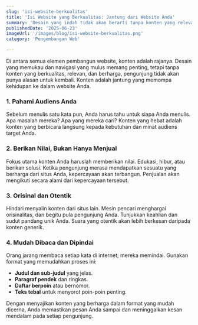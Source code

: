 ```yaml
---
slug: 'isi-website-berkualitas'
title: 'Isi Website yang Berkualitas: Jantung dari Website Anda'
summary: 'Desain yang indah tidak akan berarti tanpa konten yang relevan dan menarik. Konten adalah alasan utama pengunjung datang dan bertahan di situs Anda. Inilah cara membangunnya.'
publishedDate: '2025-06-23'
imageUrl: '/images/blog/isi-website-berkualitas.png'
category: 'Pengembangan Web'

---
```


Di antara semua elemen pembangun website, konten adalah rajanya. Desain yang memukau dan navigasi yang mulus memang penting, tetapi tanpa konten yang berkualitas, relevan, dan berharga, pengunjung tidak akan punya alasan untuk kembali. Konten adalah jantung yang memompa kehidupan ke dalam website Anda.

### 1. Pahami Audiens Anda

Sebelum menulis satu kata pun, Anda harus tahu untuk siapa Anda menulis. Apa masalah mereka? Apa yang mereka cari? Konten yang hebat adalah konten yang berbicara langsung kepada kebutuhan dan minat audiens target Anda.

### 2. Berikan Nilai, Bukan Hanya Menjual

Fokus utama konten Anda haruslah memberikan nilai. Edukasi, hibur, atau berikan solusi. Ketika pengunjung merasa mendapatkan sesuatu yang berharga dari situs Anda, kepercayaan akan terbangun. Penjualan akan mengikuti secara alami dari kepercayaan tersebut.

### 3. Orisinal dan Otentik

Hindari menyalin konten dari situs lain. Mesin pencari menghargai orisinalitas, dan begitu pula pengunjung Anda. Tunjukkan keahlian dan sudut pandang unik Anda. Suara yang otentik akan lebih berkesan daripada konten generik.

### 4. Mudah Dibaca dan Dipindai

Orang jarang membaca setiap kata di internet; mereka memindai. Gunakan format yang memudahkan proses ini:

* **Judul dan sub-judul** yang jelas.
* **Paragraf pendek** dan ringkas.
* **Daftar berpoin** atau bernomor.
* **Teks tebal** untuk menyorot poin-poin penting.

Dengan menyajikan konten yang berharga dalam format yang mudah dicerna, Anda memastikan pesan Anda sampai dan meninggalkan kesan mendalam pada setiap pengunjung.

